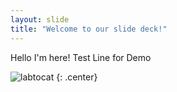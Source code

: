 ```yaml
---
layout: slide
title: "Welcome to our slide deck!"
---
```


Hello I'm here!
Test Line for Demo

![labtocat](https://octodex.github.com/images/labtocat.png)
{: .center}
